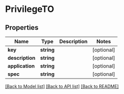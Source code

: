 # PrivilegeTO

## Properties
Name | Type | Description | Notes
------------ | ------------- | ------------- | -------------
**key** | **string** |  | [optional] 
**description** | **string** |  | [optional] 
**application** | **string** |  | [optional] 
**spec** | **string** |  | [optional] 

[[Back to Model list]](../README.md#documentation-for-models) [[Back to API list]](../README.md#documentation-for-api-endpoints) [[Back to README]](../README.md)


